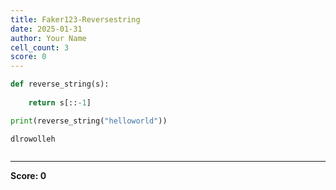 ```yaml
---
title: Faker123-Reversestring
date: 2025-01-31
author: Your Name
cell_count: 3
score: 0
---
```


```python
def reverse_string(s):
    
    return s[::-1]
```


```python
print(reverse_string("helloworld"))
```

    dlrowolleh



```python

```


---
**Score: 0**
